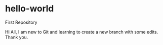 # hello-world
First Repository

Hi All,
I am new to Git and learning to create a new branch with some edits.
Thank you.
